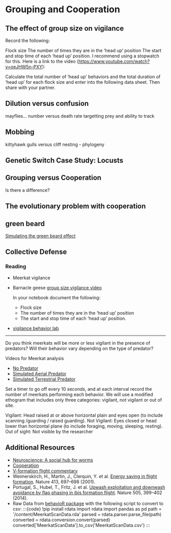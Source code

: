 # Grouping and Cooperation


## The effect of group size on vigilance

Record the following:

Flock size
The number of times they are in the ‘head up’ position
The start and stop time of each ‘head up’ position.
I recommend using a stopwatch for this. Here is a link to the video (https://www.youtube.com/watch?v=oeJHW5n-PXY):

Calculate the total number of ‘head up’ behaviors and the total duration of ‘head up’ for each flock size and enter into the following data sheet. Then share with your partner.

## Dilution versus confusion

mayflies... number versus death rate
targetting prey and ability to track 

## Mobbing

kittyhawk gulls versus cliff nesting - phylogeny

## Genetic Switch Case Study: Locusts

## Grouping versus Cooperation

Is there a difference?

## The evolutionary problem with cooperation

## green beard

[Simulating the green beard effect](https://youtu.be/goePYJ74Ydg)


## Collective Defense

### Reading
- Meerkat vigilance 
- Barnacle geese [group size vigilance video](https://www.youtube.com/watch?v=oeJHW5n-PXY)

	In your notebook document the following:

	- Flock size
	- The number of times they are in the ‘head up’ position
	- The start and stop time of each ‘head up’ position.

- [vigilance behavior lab](https://bookdown.org/djc426/behaviouR-R-package-tutorials/field-lab-4-vigilance-behavior.html)


<hr>

Do you think meerkats will be more or less vigilant in the presence of predators? Will their behavior vary depending on the type of predator?

Videos for Meerkat analysis
- [No Predator](https://vimeo.com/80600822)
- [Simulated Aerial Predator](https://vimeo.com/80600821)
- [Simulated Terrestrial Predator](https://vimeo.com/71877438)

Set a timer to go off every 10 seconds, and at each interval record the number of meerkats performing each behavior. We will use a modified ethogram that includes only three categories: vigilant, not vigilant or out of site.

Vigilant: Head raised at or above horizontal plain and eyes open (to include scanning /guarding / raised guarding). Not Vigilant: Eyes closed or head lower than horizontal plane (to include foraging, moving, sleeping, resting). Out of sight: Not visible by the researcher


 
## Additional Resources
- [Neuroscience: A social hub for worms](https://doi.org/10.1038/4581124a)
- [Cooperation](http://pages.nbb.cornell.edu/Gamebug/cooperation.html)
- [V-formation flight commentary](https://www.science.org/content/article/why-birds-fly-v-formation)
- Weimerskirch, H., Martin, J., Clerquin, Y. et al. [Energy saving in flight formation](https://doi.org/10.1038/35099670). Nature 413, 697–698 (2001).
- Portugal, S., Hubel, T., Fritz, J. et al. [Upwash exploitation and downwash avoidance by flap phasing in ibis formation flight](https://doi.org/10.1038/nature12939). Nature 505, 399–402 (2014).
- Raw Data from [behavioR package](https://github.com/DenaJGibbon/behaviouR) with the following script to convert to csv:
	:::{code}
	!pip install rdata
	import rdata
	import pandas as pd
	path = '/content/MeerkatScanData.rda'
	parsed = rdata.parser.parse_file(path)
	converted = rdata.conversion.convert(parsed)
	converted['MeerkatScanData'].to_csv('MeerkatScanData.csv')
	:::
